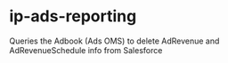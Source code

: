 # ip-ads-reporting
Queries the Adbook (Ads OMS) to delete AdRevenue and AdRevenueSchedule info from Salesforce


